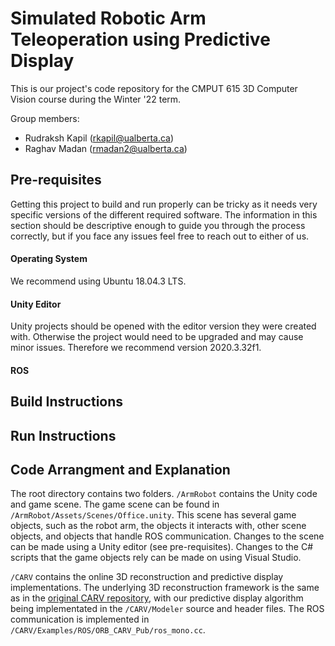 # Simulated Robotic Arm Teleoperation using Predictive Display
This is our project's code repository for the CMPUT 615 3D Computer Vision course during the Winter '22 term.

Group members:
- Rudraksh Kapil (rkapil@ualberta.ca)
- Raghav Madan (rmadan2@ualberta.ca)





## Pre-requisites
Getting this project to build and run properly can be tricky as it needs very specific versions of the different required software. The information in this section should be descriptive enough to guide you through the process correctly, but if you face any issues feel free to reach out to either of us.

#### Operating System
We recommend using Ubuntu 18.04.3 LTS.

#### Unity Editor
Unity projects should be opened with the editor version they were created with. Otherwise the project would need to be upgraded and may cause minor issues. Therefore we recommend version 2020.3.32f1.

#### ROS




## Build Instructions



## Run Instructions



## Code Arrangment and Explanation
The root directory contains two folders. `/ArmRobot` contains the Unity code and game scene. The game scene can be found in `/ArmRobot/Assets/Scenes/Office.unity`. This scene has several game objects, such as the robot arm, the objects it interacts with, other scene objects, and objects that handle ROS communication. Changes to the scene can be made using a Unity editor (see pre-requisites). Changes to the C# scripts that the game objects rely can be made on using Visual Studio.

`/CARV` contains the online 3D reconstruction and predictive display implementations. The underlying 3D reconstruction framework is the same as in the [original CARV repository](https://github.com/atlas-jj/ORB-SLAM-free-space-carving), with our predictive display algorithm being implementated in the `/CARV/Modeler` source and header files. The ROS communication is implemented in `/CARV/Examples/ROS/ORB_CARV_Pub/ros_mono.cc`.





